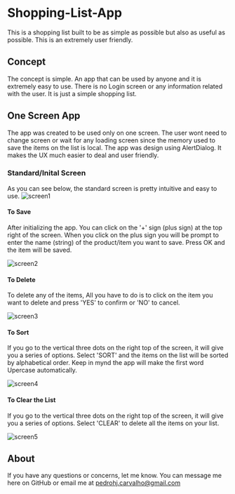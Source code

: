 # Shopping-List-App
This is a shopping list built to be as simple as possible but also as useful as possible. This is an extremely user friendly.

## Concept
The concept is simple. An app that can be used by anyone and it is extremely easy to use. There is no Login screen or any information
related with the user. It is just a simple shopping list.

## One Screen App
The app was created to be used only on one screen. The user wont need to change screen or wait for any loading screen since the memory
used to save the items on the list is local. The app was design using AlertDialog. It makes the UX much easier to deal and user friendly.

### Standard/Inital Screen
As you can see below, the standard screen is pretty intuitive and easy to use. 
![screen1](https://user-images.githubusercontent.com/23244232/58117887-ab106000-7bcd-11e9-859c-3ef1e4b83b4c.png)

#### To Save
After initializing the app. You can click on the '+' sign (plus sign) at the top right of the screen. When you click on the plus sign you
will be prompt to enter the name (string) of the product/item you want to save. Press OK and the item will be saved.

![screen2](https://user-images.githubusercontent.com/23244232/58118579-29b9cd00-7bcf-11e9-8db6-dc71f6507c42.png)

#### To Delete
To delete any of the items, All you have to do is to click on the item you want to delete and press 'YES' to confirm or 'NO' to cancel.

![screen3](https://user-images.githubusercontent.com/23244232/58118776-903eeb00-7bcf-11e9-8f90-d730168d3fa0.png)

#### To Sort
If you go to the vertical three dots on the right top of the screen, it will give you a series of options. Select 'SORT' and the items
on the list will be sorted by alphabetical order. Keep in mynd the app will make the first word Upercase automatically. 

![screen4](https://user-images.githubusercontent.com/23244232/58119324-aef1b180-7bd0-11e9-8aad-d683c1f0a2a8.png)

#### To Clear the List
If you go to the vertical three dots on the right top of the screen, it will give you a series of options. Select 'CLEAR' to delete all
the items on your list.

![screen5](https://user-images.githubusercontent.com/23244232/58121059-823f9900-7bd4-11e9-9a1c-388aee642406.png)


## About

If you have any questions or concerns, let me know. You can message me here on GitHub or email me at pedrohj.carvalho@gmail.com


